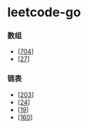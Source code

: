 # leetcode-go

### 数组
- [[704](https://github.com/ZX-shuai/leetcode-go/blob/main/src/%E6%95%B0%E7%BB%84/704)]  
- [[27](https://github.com/ZX-shuai/leetcode-go/blob/main/src/%E6%95%B0%E7%BB%84/27.md)]

### 链表
- [[203](https://github.com/ZX-shuai/leetcode-go/blob/main/src/%E9%93%BE%E8%A1%A8/203.md)]
- [[24](https://github.com/ZX-shuai/leetcode-go/blob/main/src/%E9%93%BE%E8%A1%A8/24.md)]
- [[19](https://github.com/ZX-shuai/leetcode-go/blob/main/src/%E9%93%BE%E8%A1%A8/19.md)]
- [[160](https://github.com/ZX-shuai/leetcode-go/blob/main/src/%E9%93%BE%E8%A1%A8/160.md)]
